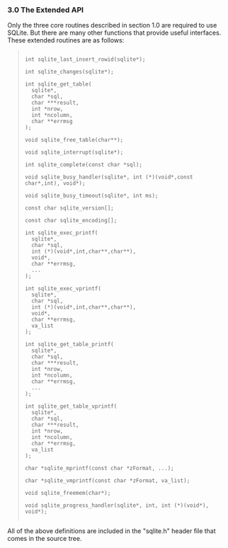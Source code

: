 ### 3\.0 The Extended API


Only the three core routines described in section 1\.0 are required to use
SQLite. But there are many other functions that provide 
useful interfaces. These extended routines are as follows:




> ```
> 
> int sqlite_last_insert_rowid(sqlite*);
> 
> int sqlite_changes(sqlite*);
> 
> int sqlite_get_table(
>   sqlite*,
>   char *sql,
>   char ***result,
>   int *nrow,
>   int *ncolumn,
>   char **errmsg
> );
> 
> void sqlite_free_table(char**);
> 
> void sqlite_interrupt(sqlite*);
> 
> int sqlite_complete(const char *sql);
> 
> void sqlite_busy_handler(sqlite*, int (*)(void*,const char*,int), void*);
> 
> void sqlite_busy_timeout(sqlite*, int ms);
> 
> const char sqlite_version[];
> 
> const char sqlite_encoding[];
> 
> int sqlite_exec_printf(
>   sqlite*,
>   char *sql,
>   int (*)(void*,int,char**,char**),
>   void*,
>   char **errmsg,
>   ...
> );
> 
> int sqlite_exec_vprintf(
>   sqlite*,
>   char *sql,
>   int (*)(void*,int,char**,char**),
>   void*,
>   char **errmsg,
>   va_list
> );
> 
> int sqlite_get_table_printf(
>   sqlite*,
>   char *sql,
>   char ***result,
>   int *nrow,
>   int *ncolumn,
>   char **errmsg,
>   ...
> );
> 
> int sqlite_get_table_vprintf(
>   sqlite*,
>   char *sql,
>   char ***result,
>   int *nrow,
>   int *ncolumn,
>   char **errmsg,
>   va_list
> );
> 
> char *sqlite_mprintf(const char *zFormat, ...);
> 
> char *sqlite_vmprintf(const char *zFormat, va_list);
> 
> void sqlite_freemem(char*);
> 
> void sqlite_progress_handler(sqlite*, int, int (*)(void*), void*);
> 
> 
> ```


All of the above definitions are included in the "sqlite.h"
header file that comes in the source tree.


